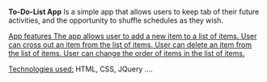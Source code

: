 **To-Do-List App**
Is a simple app that allows users to keep tab of their future activities, and the opportunity to shuffle schedules as they wish.

<ins>App features<ins>
The app allows user to add a new item to a list of items.
User can cross out an item from the list of items.
User can delete an item from the list of items.
User can change the order of items in the list of items.

<ins>Technologies used:</ins>
HTML, CSS, JQuery ....

